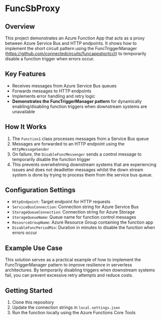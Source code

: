 # FuncSbProxy

## Overview
This project demonstrates an Azure Function App that acts as a proxy between Azure Service Bus and HTTP endpoints. It shows how to implement the short circuit pattern using the FuncTriggerManager (https://github.com/connectedcircuits/funcappshortcct) to temporarily disable a function trigger when errors occur.

## Key Features
- Receives messages from Azure Service Bus queues
- Forwards messages to HTTP endpoints
- Implements error handling and retry logic
- **Demonstrates the FuncTriggerManager pattern** for dynamically enabling/disabling function triggers when downstream systems are unavailable

## How It Works
1. The `Function1` class processes messages from a Service Bus queue
2. Messages are forwarded to an HTTP endpoint using the `HttpMessageSender`
3. On failure, the `DisableFuncMessenger` sends a control message to temporarily disable the function trigger
4. This prevents overwhelming downstream systems that are experiencing issues and does not deadletter messages whilst the down stream system is done by trying to process them from the service bus queue.

## Configuration Settings
- `HttpEndpoint`: Target endpoint for HTTP requests
- `ServiceBusConnection`: Connection string for Azure Service Bus
- `StorageQueueConnection`: Connection string for Azure Storage
- `StorageQueueName`: Queue name for function control messages
- `ResourceGroupName`: Azure Resource Group containing the function app
- `DisableFuncPeriodMin`: Duration in minutes to disable the function when errors occur

## Example Use Case
This solution serves as a practical example of how to implement the FuncTriggerManager pattern to improve resilience in serverless architectures. By temporarily disabling triggers when downstream systems fail, you can prevent excessive retry attempts and reduce costs.

## Getting Started
1. Clone this repository
2. Update the connection strings in `local.settings.json`
3. Run the function locally using the Azure Functions Core Tools
